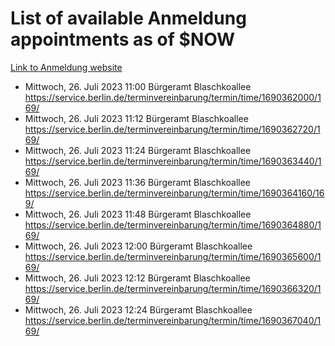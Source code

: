 # List of available Anmeldung appointments as of $NOW
[Link to Anmeldung website](https://service.berlin.de/terminvereinbarung/termin/tag.php?termin=1&anliegen[]=120686&dienstleisterlist=122210,122217,327316,122219,327312,122227,327314,122231,327346,122243,327348,122254,122252,329742,122260,329745,122262,329748,122271,327278,122273,327274,122277,327276,330436,122280,327294,122282,327290,122284,327292,122291,327270,122285,327266,122286,327264,122296,327268,150230,329760,122297,327286,122294,327284,122312,329763,122314,329775,122304,327330,122311,327334,122309,327332,317869,122281,327352,122279,329772,122283,122276,327324,122274,327326,122267,329766,122246,327318,122251,327320,122257,327322,122208,327298,122226,327300&herkunft=http%3A%2F%2Fservice.berlin.de%2Fdienstleistung%2F120686%2F)
- Mittwoch, 26. Juli 2023 11:00 Bürgeramt Blaschkoallee https://service.berlin.de/terminvereinbarung/termin/time/1690362000/169/
- Mittwoch, 26. Juli 2023 11:12 Bürgeramt Blaschkoallee https://service.berlin.de/terminvereinbarung/termin/time/1690362720/169/
- Mittwoch, 26. Juli 2023 11:24 Bürgeramt Blaschkoallee https://service.berlin.de/terminvereinbarung/termin/time/1690363440/169/
- Mittwoch, 26. Juli 2023 11:36 Bürgeramt Blaschkoallee https://service.berlin.de/terminvereinbarung/termin/time/1690364160/169/
- Mittwoch, 26. Juli 2023 11:48 Bürgeramt Blaschkoallee https://service.berlin.de/terminvereinbarung/termin/time/1690364880/169/
- Mittwoch, 26. Juli 2023 12:00 Bürgeramt Blaschkoallee https://service.berlin.de/terminvereinbarung/termin/time/1690365600/169/
- Mittwoch, 26. Juli 2023 12:12 Bürgeramt Blaschkoallee https://service.berlin.de/terminvereinbarung/termin/time/1690366320/169/
- Mittwoch, 26. Juli 2023 12:24 Bürgeramt Blaschkoallee https://service.berlin.de/terminvereinbarung/termin/time/1690367040/169/
